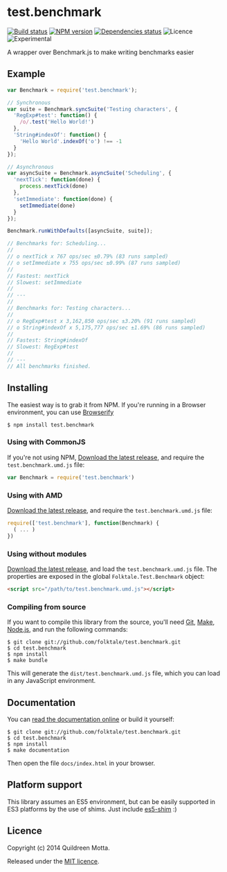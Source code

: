 test.benchmark
==============

[![Build status](https://img.shields.io/travis/folktale/test.benchmark/master.svg?style=flat)](https://travis-ci.org/folktale/test.benchmark)
[![NPM version](https://img.shields.io/npm/v/test.benchmark.svg?style=flat)](https://npmjs.org/package/test.benchmark)
[![Dependencies status](https://img.shields.io/david/folktale/test.benchmark.svg?style=flat)](https://david-dm.org/folktale/test.benchmark)
![Licence](https://img.shields.io/npm/l/test.benchmark.svg?style=flat&label=licence)
![Experimental](https://img.shields.io/badge/stability-experimental-orange.svg?style=flat)


A wrapper over Benchmark.js to make writing benchmarks easier


## Example

```js
var Benchmark = require('test.benchmark');

// Synchronous
var suite = Benchmark.syncSuite('Testing characters', {
  'RegExp#test': function() {
    /o/.test('Hello World!')
  },
  'String#indexOf': function() {
    'Hello World'.indexOf('o') !== -1
  }
});

// Asynchronous
var asyncSuite = Benchmark.asyncSuite('Scheduling', {
  'nextTick': function(done) {
    process.nextTick(done)
  },
  'setImmediate': function(done) {
    setImmediate(done)
  }
});

Benchmark.runWithDefaults([asyncSuite, suite]);

// Benchmarks for: Scheduling...
// 
// o nextTick x 767 ops/sec ±0.79% (83 runs sampled)
// o setImmediate x 755 ops/sec ±0.99% (87 runs sampled)
// 
// Fastest: nextTick
// Slowest: setImmediate
// 
// ---
// 
// Benchmarks for: Testing characters...
// 
// o RegExp#test x 3,162,850 ops/sec ±3.20% (91 runs sampled)
// o String#indexOf x 5,175,777 ops/sec ±1.69% (86 runs sampled)
// 
// Fastest: String#indexOf
// Slowest: RegExp#test
// 
// ---
// All benchmarks finished.
```


## Installing

The easiest way is to grab it from NPM. If you're running in a Browser
environment, you can use [Browserify][]

    $ npm install test.benchmark


### Using with CommonJS

If you're not using NPM, [Download the latest release][release], and require
the `test.benchmark.umd.js` file:

```js
var Benchmark = require('test.benchmark')
```


### Using with AMD

[Download the latest release][release], and require the `test.benchmark.umd.js`
file:

```js
require(['test.benchmark'], function(Benchmark) {
  ( ... )
})
```


### Using without modules

[Download the latest release][release], and load the `test.benchmark.umd.js`
file. The properties are exposed in the global `Folktale.Test.Benchmark` object:

```html
<script src="/path/to/test.benchmark.umd.js"></script>
```


### Compiling from source

If you want to compile this library from the source, you'll need [Git][],
[Make][], [Node.js][], and run the following commands:

    $ git clone git://github.com/folktale/test.benchmark.git
    $ cd test.benchmark
    $ npm install
    $ make bundle
    
This will generate the `dist/test.benchmark.umd.js` file, which you can load in
any JavaScript environment.

    
## Documentation

You can [read the documentation online][docs] or build it yourself:

    $ git clone git://github.com/folktale/test.benchmark.git
    $ cd test.benchmark
    $ npm install
    $ make documentation

Then open the file `docs/index.html` in your browser.


## Platform support

This library assumes an ES5 environment, but can be easily supported in ES3
platforms by the use of shims. Just include [es5-shim][] :)


## Licence

Copyright (c) 2014 Quildreen Motta.

Released under the [MIT licence](https://github.com/folktale/test.benchmark/blob/master/LICENCE).

<!-- links -->
[Fantasy Land]: https://github.com/fantasyland/fantasy-land
[Browserify]: http://browserify.org/
[Git]: http://git-scm.com/
[Make]: http://www.gnu.org/software/make/
[Node.js]: http://nodejs.org/
[es5-shim]: https://github.com/kriskowal/es5-shim
[docs]: http://folktale.github.io/test.benchmark
<!-- [release: https://github.com/folktale/test.benchmark/releases/download/v$VERSION/test.benchmark-$VERSION.tar.gz] -->
[release]: https://github.com/folktale/test.benchmark/releases/download/v0.1.0/test.benchmark-0.1.0.tar.gz
<!-- [/release] -->
